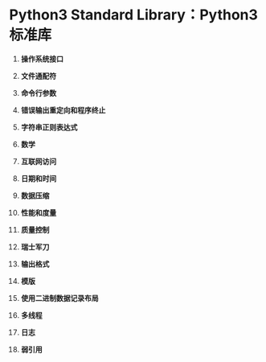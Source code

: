 # Python3 Standard Library：Python3 标准库

1. **操作系统接口**

2. **文件通配符**

3. **命令行参数**

4. **错误输出重定向和程序终止**

5. **字符串正则表达式**

6. **数学**

7. **互联网访问**

8. **日期和时间**

9. **数据压缩**

10. **性能和度量**

11. **质量控制**

12. **瑞士军刀**

13. **输出格式**

14. **模版**

15. **使用二进制数据记录布局**

16. **多线程**

17. **日志**

18. **弱引用**















